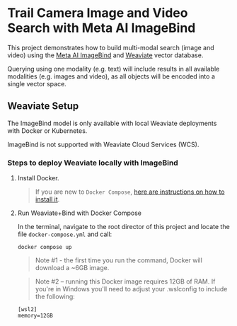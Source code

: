 # Trail Camera Image and Video Search with Meta AI ImageBind
This project demonstrates how to build multi-modal search (image and video) using the [Meta AI ImageBind](https://imagebind.metademolab.com/) and [Weaviate](https://weaviate.io/) vector database.

Querying using one modality (e.g. text) will include results in all available modalities (e.g. images and video), as all objects will be encoded into a single vector space.

## Weaviate Setup

The ImageBind model is only available with local Weaviate deployments with Docker or Kubernetes.

ImageBind is not supported with Weaviate Cloud Services (WCS).

### Steps to deploy Weaviate locally with ImageBind

1. Install Docker.
    
   > If you are new to `Docker Compose`, [here are instructions on how to install it](https://docs.docker.com/compose/install/).

2. Run Weaviate+Bind with Docker Compose

     In the terminal, navigate to the root director of this project and locate the file `docker-compose.yml` and call:

    ```
    docker compose up
    ```
    
    > Note #1 - the first time you run the command, Docker will download a ~6GB image.
  
    > Note #2 – running this Docker image requires 12GB of RAM.  If you're in Windows you'll need to adjust your .wslconfig to include the following:

    ```
    [wsl2]
    memory=12GB
    ```
